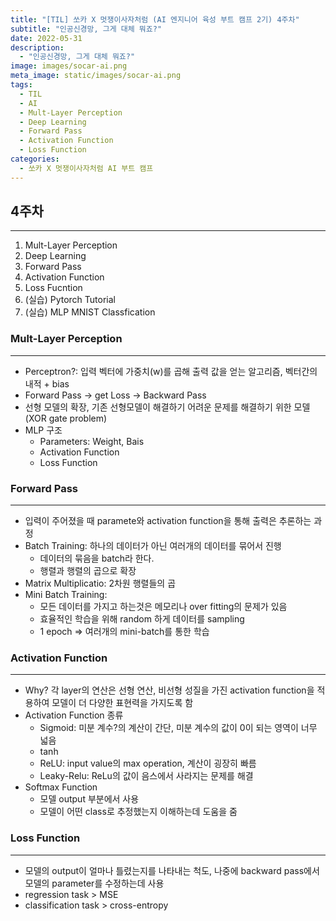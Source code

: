 ```yaml
---
title: "[TIL] 쏘카 X 멋쟁이사자처럼 (AI 엔지니어 육성 부트 캠프 2기) 4주차"
subtitle: "인공신경망, 그게 대체 뭐죠?"
date: 2022-05-31
description:
  - "인공신경망, 그게 대체 뭐죠?"
image: images/socar-ai.png
meta_image: static/images/socar-ai.png
tags:
  - TIL
  - AI
  - Mult-Layer Perception
  - Deep Learning
  - Forward Pass
  - Activation Function
  - Loss Function
categories:
  - 쏘카 X 멋쟁이사자처럼 AI 부트 캠프
---
```


## 4주차
---

1. Mult-Layer Perception
2. Deep Learning
3. Forward Pass
4. Activation Function
5. Loss Fucntion
6. (실습) Pytorch Tutorial
7. (실습) MLP MNIST Classfication

### Mult-Layer Perception
---

- Perceptron?: 입력 벡터에 가중치(w)를 곱해 출력 값을 얻는 알고리즘, 벡터간의 내적 + bias
- Forward Pass -> get Loss -> Backward Pass
- 선형 모델의 확장, 기존 선형모델이 해결하기 어려운 문제를 해결하기 위한 모델(XOR gate problem)
- MLP 구조
  - Parameters: Weight, Bais
  - Activation Function
  - Loss Function

### Forward Pass
---

- 입력이 주어졌을 때 paramete와 activation function을 통해 출력은 추론하는 과정
- Batch Training: 하나의 데이터가 아닌 여러개의 데이터를 묶어서 진행
  - 데이터의 묶음을 batch라 한다.
  - 행렬과 행렬의 곱으로 확장
- Matrix Multiplicatio: 2차원 행렬들의 곱
- Mini Batch Training: 
  - 모든 데이터를 가지고 하는것은 메모리나 over fitting의 문제가 있음
  - 효율적인 학습을 위해 random 하게 데이터를 sampling
  - 1 epoch => 여러개의 mini-batch를 통한 학습


### Activation Function
---

- Why? 각 layer의 연산은 선형 연산, 비선형 성질을 가진 activation function을 적용하여 모델이 더 다양한 표현력을 가지도록 함
- Activation Function 종류
  - Sigmoid: 미분 계수?의 계산이 간단, 미분 계수의 값이 0이 되는 영역이 너무 넓음 
  - tanh
  - ReLU: input value의 max operation, 계산이 굉장히 빠름
  - Leaky-Relu: ReLu의 값이 음스에서 사라지는 문제를 해결
- Softmax Function
  - 모델 output 부분에서 사용
  - 모델이 어떤 class로 추정했는지 이해하는데 도움을 줌

### Loss Function
---

- 모델의 output이 얼마나 틀렸는지를 나타내는 척도, 나중에 backward pass에서 모델의 parameter를 수정하는데 사용
- regression task > MSE
- classification task > cross-entropy 
